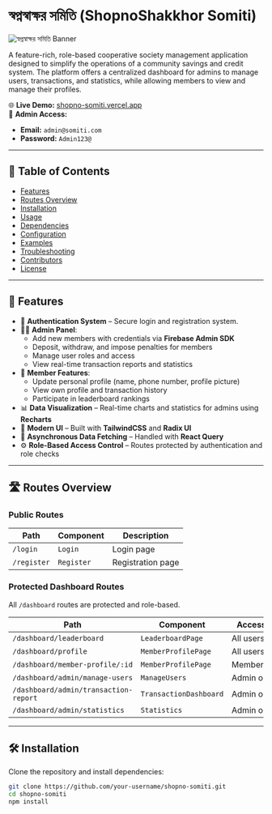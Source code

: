# স্বপ্নস্বাক্ষর সমিতি (ShopnoShakkhor Somiti)

![স্বপ্নস্বাক্ষর সমিতি Banner](https://i.ibb.co/40rfGD5/IMG-3815.jpg)

A feature-rich, role-based cooperative society management application designed to simplify the operations of a community savings and credit system. The platform offers a centralized dashboard for admins to manage users, transactions, and statistics, while allowing members to view and manage their profiles.

🌐 **Live Demo:** [shopno-somiti.vercel.app](https://shopno-somiti.vercel.app)  
🔐 **Admin Access:**  
- **Email:** `admin@somiti.com`  
- **Password:** `Admin123@`

---

## 🧭 Table of Contents

- [Features](#features)
- [Routes Overview](#routes-overview)
- [Installation](#installation)
- [Usage](#usage)
- [Dependencies](#dependencies)
- [Configuration](#configuration)
- [Examples](#examples)
- [Troubleshooting](#troubleshooting)
- [Contributors](#contributors)
- [License](#license)

---

## 🚀 Features

- 🔐 **Authentication System** – Secure login and registration system.
- 🧑‍💼 **Admin Panel**:
  - Add new members with credentials via **Firebase Admin SDK**
  - Deposit, withdraw, and impose penalties for members
  - Manage user roles and access
  - View real-time transaction reports and statistics
- 👥 **Member Features**:
  - Update personal profile (name, phone number, profile picture)
  - View own profile and transaction history
  - Participate in leaderboard rankings
- 📊 **Data Visualization** – Real-time charts and statistics for admins using **Recharts**
- 🎨 **Modern UI** – Built with **TailwindCSS** and **Radix UI**
- 🔄 **Asynchronous Data Fetching** – Handled with **React Query**
- ⚙️ **Role-Based Access Control** – Routes protected by authentication and role checks

---

## 🛣 Routes Overview

### Public Routes


| Path          | Component      | Description               |
|---------------|----------------|---------------------------|
| `/login`      | `Login`        | Login page                |
| `/register`   | `Register`     | Registration page         |

### Protected Dashboard Routes

All `/dashboard` routes are protected and role-based.

| Path                                  | Component               | Access Role     |
|---------------------------------------|--------------------------|-----------------|
| `/dashboard/leaderboard`             | `LeaderboardPage`        | All users       |
| `/dashboard/profile`                 | `MemberProfilePage`      | All users          |
| `/dashboard/member-profile/:id`      | `MemberProfilePage`      | Member/Admin    |
| `/dashboard/admin/manage-users`      | `ManageUsers`            | Admin only      |
| `/dashboard/admin/transaction-report`| `TransactionDashboard`   | Admin only      |
| `/dashboard/admin/statistics`        | `Statistics`             | Admin only      |

---

## 🛠 Installation

Clone the repository and install dependencies:

```bash
git clone https://github.com/your-username/shopno-somiti.git
cd shopno-somiti
npm install
